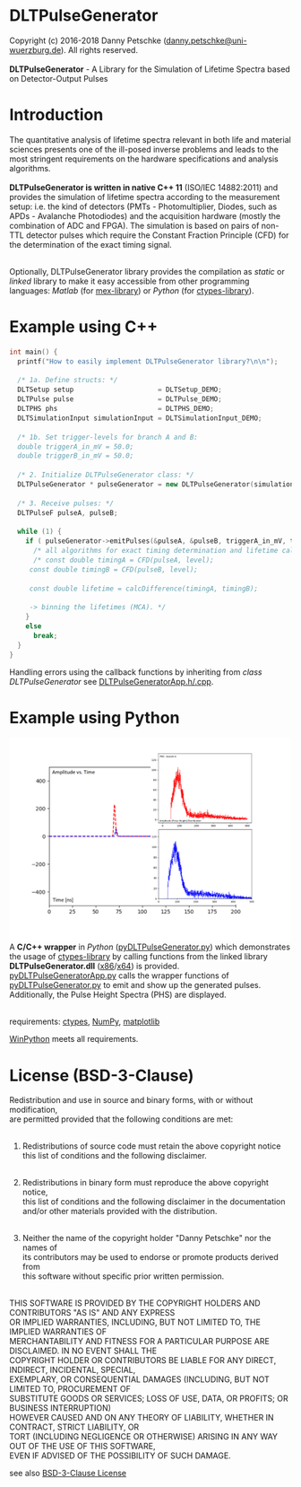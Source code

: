 # DLTPulseGenerator
Copyright (c) 2016-2018 Danny Petschke (danny.petschke@uni-wuerzburg.de). All rights reserved.<br><br>
<b>DLTPulseGenerator</b> - A Library for the Simulation of Lifetime Spectra based on Detector-Output Pulses

# Introduction

The quantitative analysis of lifetime spectra relevant in both life and material sciences presents one of the ill-posed inverse problems and leads to the most stringent requirements on the hardware specifications and analysis algorithms.<br><br>
<b>DLTPulseGenerator is written in native C++ 11</b> (ISO/IEC 14882:2011) and provides the simulation of lifetime spectra according to the measurement setup: i.e. the kind of detectors (PMTs - Photomultiplier, Diodes, such as APDs - Avalanche Photodiodes) and the acquisition hardware (mostly the combination of ADC and FPGA). 
The simulation is based on pairs of non-TTL detector pulses which require the Constant Fraction Principle (CFD) for the determination of the exact timing signal.<br><br>

Optionally, DLTPulseGenerator library provides the compilation as <i>static</i> or <i>linked</i> library to make it easy accessible from other programming languages: <i>Matlab</i> (for [mex-library](https://de.mathworks.com/help/matlab/matlab_external/standalone-example.html)) or <i>Python</i> (for [ctypes-library](https://docs.python.org/3/library/ctypes.html)). 

# Example using C++

```c++
int main() {
  printf("How to easily implement DLTPulseGenerator library?\n\n");

  /* 1a. Define structs: */
  DLTSetup setup                     = DLTSetup_DEMO; 
  DLTPulse pulse                     = DLTPulse_DEMO; 
  DLTPHS phs                         = DLTPHS_DEMO; 
  DLTSimulationInput simulationInput = DLTSimulationInput_DEMO; 
  
  /* 1b. Set trigger-levels for branch A and B:
  double triggerA_in_mV = 50.0;
  double triggerB_in_mV = 50.0;
  
  /* 2. Initialize DLTPulseGenerator class: */
  DLTPulseGenerator * pulseGenerator = new DLTPulseGenerator(simulationInput, phs, setup, pulse, nullptr);
  
  /* 3. Receive pulses: */
  DLTPulseF pulseA, pulseB;
  
  while (1) {
    if ( pulseGenerator->emitPulses(&pulseA, &pulseB, triggerA_in_mV, triggerB_in_mV) ) {
      /* all algorithms for exact timing determination and lifetime calculation, respectively, have to be placed here! */
      /* const double timingA = CFD(pulseA, level);
	 const double timingB = CFD(pulseB, level);

	 const double lifetime = calcDifference(timingA, timingB);

	 -> binning the lifetimes (MCA). */
    }
    else
      break;
  }
}
```
Handling errors using the callback functions by inheriting from <i>class DLTPulseGenerator</i> see [DLTPulseGeneratorApp.h/.cpp](https://github.com/dpscience/DLTPulseGenerator/blob/master/DLTPulseGenerator/example/AppDLTPulseGenerator/AppDLTPulseGenerator/DLTPulseGeneratorApp.h).  

# Example using Python

![Generated Pulses](/pyDLTPulseGenerator/PulsesPythonAndPHS.png)
A <b>C/C++ wrapper</b> in <i>Python</i> ([pyDLTPulseGenerator.py](https://github.com/dpscience/DLTPulseGenerator/blob/master/pyDLTPulseGenerator/pyDLTPulseGenerator.py)) which demonstrates the usage of [ctypes-library](https://docs.python.org/3/library/ctypes.html) by calling functions from the linked library <b>DLTPulseGenerator.dll</b> ([x86](https://github.com/dpscience/DLTPulseGenerator/tree/master/pyDLTPulseGenerator/x86)/[x64](https://github.com/dpscience/DLTPulseGenerator/tree/master/pyDLTPulseGenerator/x64)) is provided.<br>
[pyDLTPulseGeneratorApp.py](https://github.com/dpscience/DLTPulseGenerator/blob/master/pyDLTPulseGenerator/pyDLTPulseGeneratorApp.py) calls the wrapper functions of [pyDLTPulseGenerator.py](https://github.com/dpscience/DLTPulseGenerator/blob/master/pyDLTPulseGenerator/pyDLTPulseGenerator.py) to emit and show up the generated pulses. Additionally, the Pulse Height Spectra (PHS) are displayed.<br><br> 

requirements: [ctypes](https://docs.python.org/3/library/ctypes.html), [NumPy](http://www.numpy.org/), [matplotlib](https://matplotlib.org/) 

[WinPython](https://sourceforge.net/projects/winpython/) meets all requirements. 

# License (BSD-3-Clause)

Redistribution and use in source and binary forms, with or without modification,<br> 
are permitted provided that the following conditions are met:<br><br>

 1. Redistributions of source code must retain the above copyright notice<br>
    this list of conditions and the following disclaimer.<br><br>

 2. Redistributions in binary form must reproduce the above copyright notice,<br> 
    this list of conditions and the following disclaimer in the documentation<br> 
    and/or other materials provided with the distribution.<br><br>

 3. Neither the name of the copyright holder "Danny Petschke" nor the names of<br> 
    its contributors may be used to endorse or promote products derived from <br>
    this software without specific prior written permission.<br><br>


 THIS SOFTWARE IS PROVIDED BY THE COPYRIGHT HOLDERS AND CONTRIBUTORS "AS IS" AND ANY EXPRESS<br> 
 OR IMPLIED WARRANTIES, INCLUDING, BUT NOT LIMITED TO, THE IMPLIED WARRANTIES OF<br> 
 MERCHANTABILITY AND FITNESS FOR A PARTICULAR PURPOSE ARE DISCLAIMED. IN NO EVENT SHALL THE<br> 
 COPYRIGHT HOLDER OR CONTRIBUTORS BE LIABLE FOR ANY DIRECT, INDIRECT, INCIDENTAL, SPECIAL,<br> 
 EXEMPLARY, OR CONSEQUENTIAL DAMAGES (INCLUDING, BUT NOT LIMITED TO, PROCUREMENT OF<br> 
 SUBSTITUTE GOODS OR SERVICES; LOSS OF USE, DATA, OR PROFITS; OR BUSINESS INTERRUPTION)<br> 
 HOWEVER CAUSED AND ON ANY THEORY OF LIABILITY, WHETHER IN CONTRACT, STRICT LIABILITY, OR<br> 
 TORT (INCLUDING NEGLIGENCE OR OTHERWISE) ARISING IN ANY WAY OUT OF THE USE OF THIS SOFTWARE,<br> 
 EVEN IF ADVISED OF THE POSSIBILITY OF SUCH DAMAGE.<br>
 
 see also [BSD-3-Clause License](https://opensource.org/licenses/BSD-3-Clause)



